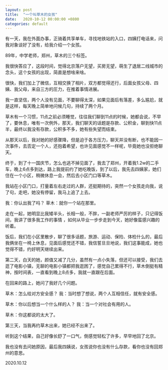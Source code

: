 ```yaml
---
layout: post
title:  "一个叫草木的女孩"
date:   2020-10-12 00:00:00 +0800
categories: default
---
```


有一天，我在外面办事，正骑着共享单车，寻找地铁站的入口，四姨打电话来，问我对象谈好了没有，给我介绍一个女孩。

89年，中学老师，郑州，草木的三个标签。

我很快答应了，这段时间，觉得北京落户无望，买房无望，萌生了退居二线城市的念头，这个女孩的出现，简直是想啥来啥。

很快，我们加上了微信，互相交换了相片，双方都觉得还行，后面女孩父母、四姨、我父母，来自三方的圧力，在推着事情进展。

我一直坚信，两个人没有见面，不要聊得太深，如果见面后有落差，多么尴尬，就是这样，每天晚上简单地问候几句，持续了两个月。

草木有一个习惯，11点之前必须睡觉，往往我们聊到11点的时候，她都会说，不早了，要休息，唯有一次例外，那天，我们聊天的话题是存款、公积金，聊到快11点半，最终以我没有存款，公积多不多，她有些失望而结束。

从那天以后，我对她的好感骤降，但是迫于各方压力，聊天并没有断，也不能因一次事件，去否定一个人，还抱着希望，也许见面感觉不一样呢，毕竟她也没拒绝聊天。

终于，到了十一国庆节，怎么也逃不掉见面了，我去了郑州，开着我1.2w的二手车，晚上6点多到达，路上我提前约了她吃晚饭，到了以后，我先去四姨家，她们住在一个小区，稍微休息一会，然后去小区门口等草木。

我站在小区门口，打量着左右走过的人群，还挺期待的，突然一个女孩走向我，说了句，走吧，她没有停留，我马上追了上去。

我：你认出我了吗？
草木：就你一个站在那里。

走在一起，她明显比我矮半头，长相一般，不胖，一副老师严厉的样子，只记得饭间，我讲了很多我工作的事情 ，如何从毕业一步步走到今天，她好像蛮感兴趣的听着。

饭后，我们在小区里散步，聊了很多话题，旅游、运动、保险、体检什么的，最后我俩坐在一椅上休息，见面后感觉还不错，我信誓旦旦地说，我们这事能成，她也觉得不错，约好明天继续出来。

第二天，白天的她，颜值又减了几分，虽然有一点小失落，但还可以接受，我们去逛了电影小镇，无聊的电影小镇都把我逛困了，感觉自己累得不行，草木倒挺有精神，按时间表，一直看到晚上8点多，我就一直跟在后面。

在回来的路上，她问了我好几个问题。

草木：怎么给对方安全感？
我：当时想了想说，两个人互相信任，就有安全感。

草木：你以后想当一个什么样的人？
我：当一个对社会有用的人。

草木：你这都说的太大了。

第三天，当我再约草木出来，她已经不出来了。

听到这个结果，自己好像长舒了一口气，倒感觉轻松了许多，早早地回了北京。

我也没有去问她原因，最后我四姨说，女孩说你也没有什么存款，看你也没有回郑州的意思。

2020.10.12






